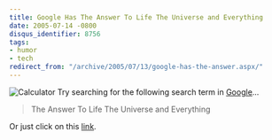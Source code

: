 ```yaml
---
title: Google Has The Answer To Life The Universe and Everything
date: 2005-07-14 -0800
disqus_identifier: 8756
tags:
- humor
- tech
redirect_from: "/archive/2005/07/13/google-has-the-answer.aspx/"
---
```


![Calculator](https://haacked.com/images/Calculator.gif) Try searching
for the following search term in [Google](http://google.com/)...

> The Answer To Life The Universe and Everything

Or just click on this
[link](http://www.google.com/search?sourceid=navclient-ff&ie=UTF-8&q=the%20answer%20to%20life%20the%20universe%20and%20everything).

